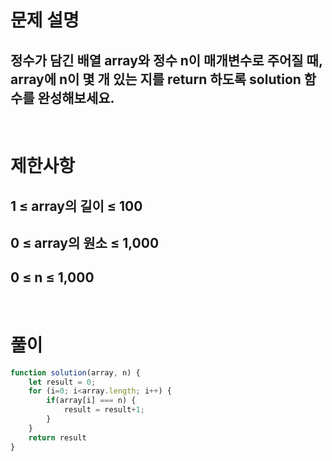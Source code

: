# 문제 설명
## 정수가 담긴 배열 array와 정수 n이 매개변수로 주어질 때, array에 n이 몇 개 있는 지를 return 하도록 solution 함수를 완성해보세요.

<br>

# 제한사항
## 1 ≤ array의 길이 ≤ 100
## 0 ≤ array의 원소 ≤ 1,000
## 0 ≤ n ≤ 1,000

<br>

# 풀이

```js
function solution(array, n) {
    let result = 0;
    for (i=0; i<array.length; i++) {
        if(array[i] === n) {
            result = result+1;
        }
    }
    return result
}
```
